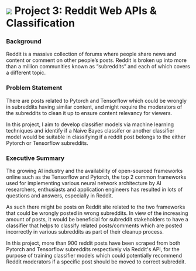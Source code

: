 # ![](https://ga-dash.s3.amazonaws.com/production/assets/logo-9f88ae6c9c3871690e33280fcf557f33.png) Project 3: Reddit Web APIs & Classification

### Background

Reddit is a massive collection of forums where people share news and content or comment on other people’s posts. Reddit is broken up into more than a million communities known as “subreddits” and each of which covers a different topic.


### Problem Statement

There are posts related to Pytorch and Tensorflow which could be wrongly in subreddits having similar content, and might require the moderators of the subreddits to clean it up to ensure content relevancy for viewers.

In this project, I aim to develop classifier models via machine learning techniques and identify if a Naive Bayes classifer or another classifier model would be suitable in classifying if a reddit post belongs to the either Pytorch or Tensorflow subreddits.

### Executive Summary

The growing AI industry and the availability of open-sourced frameworks online such as the Tensorflow and Pytorch, the top 2 common frameworks used for implementing various neural network architecture by AI researchers, enthusiasts and application engineers has resulted in lots of questions and answers, especially in Reddit. 

As such there might be posts on Reddit site related to the two frameworks that could be wrongly posted in wrong subreddits. In view of the increasing amount of posts, it would be beneficial for subreddit stakeholders to have a classifier that helps to classify related posts/comments which are posted incorrectly in various subreddits as part of their cleanup process.

In this project, more than 900 reddit posts have been scraped from both Pytorch and Tensorflow subreddits respectively via Reddit's API, for the purpose of training classifier models which could potentially recommend Reddit moderators if a specific post should be moved to correct subreddit.
